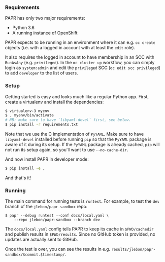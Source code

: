 ### Requirements

PAPR has only two major requirements:

- Python 3.6
- A running instance of OpenShift

PAPR expects to be running in an environment where it can
e.g. `oc create` objects (i.e. with a logged in account with
at least the `edit` role).

It also requires the logged in account to have membership in
an SCC with `RunAsAny` (e.g. `privileged`). In the
`oc cluster up` workflow, you can simply login as
`system:admin` and edit the `privileged` SCC
(`oc edit scc privileged`) to add `developer` to the list of
users.

### Setup

Getting started is easy and looks much like a regular Python
app. First, create a virtualenv and install the
dependencies:

```sh
$ virtualenv-3 myenv
$ . myenv/bin/activate
# NB: make sure to have `libyaml-devel` first, see below.
$ pip install -r requirements.txt
```

Note that we use the C implementation of `PyYAML`. Make sure
to have `libyaml-devel` installed before running `pip` so
that the `PyYAML` package is aware of it during its setup.
If the `PyYAML` package is already cached, `pip` will not
run its setup again, so you'll want to use `--no-cache-dir`.

And now install PAPR in developer mode:

```sh
$ pip install -e .
```

And that's it!

### Running

The main command for running tests is `runtest`. For
example, to test the `dev` branch of the
`jlebon/papr-sandbox` repo:

```
$ papr --debug runtest --conf docs/local.yaml \
    --repo jlebon/papr-sandbox --branch dev
```

The `docs/local.yaml` config tells PAPR to keep its cache in
`$PWD/cachedir` and publish results in `$PWD/results`. Since
no GitHub token is provided, no updates are actually sent to
GitHub.

Once the test is over, you can see the results in e.g.
`results/jlebon/papr-sandbox/$commit.$timestamp/`.
